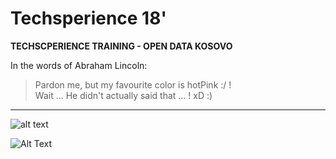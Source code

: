 # Techsperience 18'
 
**TECHSCPERIENCE TRAINING - OPEN DATA KOSOVO**



In the words of Abraham Lincoln:

> Pardon me, but my favourite color is hotPink :/ ! </br>
> Wait ... He didn't actually said that ... ! xD :) 

---------------------------------------

![alt text](http://techsperience.opendatakosovo.org/images/sm_techsperience.jpg)


![Alt Text](https://im2.ezgif.com/tmp/ezgif-2-45ff980b3e.gif)
